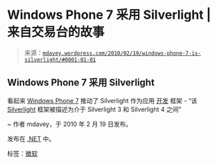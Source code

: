 <!--yml

分类：未分类

日期：2024 年 5 月 18 日 06:12:28

-->

# Windows Phone 7 采用 Silverlight | 来自交易台的故事

> 来源：[`mdavey.wordpress.com/2010/02/19/windows-phone-7-is-silverlight/#0001-01-01`](https://mdavey.wordpress.com/2010/02/19/windows-phone-7-is-silverlight/#0001-01-01)

## Windows Phone 7 采用 Silverlight

看起来 [Windows Phone 7](http://www.windowsphone7series.com/) 推动了 Silverlight 作为应用 [开发](http://wmpoweruser.com/?p=13486) 框架 - “该 [Silverlight](http://arstechnica.com/microsoft/news/2010/02/windows-phone-7-series-development-kit-info-leaks.ars) 框架被描述为介于 Silverlight 3 和 Silverlight 4 之间”

~ 作者 mdavey，于 2010 年 2 月 19 日发布。

发布在 [.NET](https://mdavey.wordpress.com/category/languages/net/) 中。

标签：[微软](https://mdavey.wordpress.com/tag/microsoft/)
